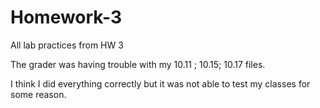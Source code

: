 # Homework-3
All lab practices from HW 3


The grader was having trouble with my 10.11 ; 10.15; 10.17 files.

I think I did everything correctly but it was not able to test my classes for some reason.
